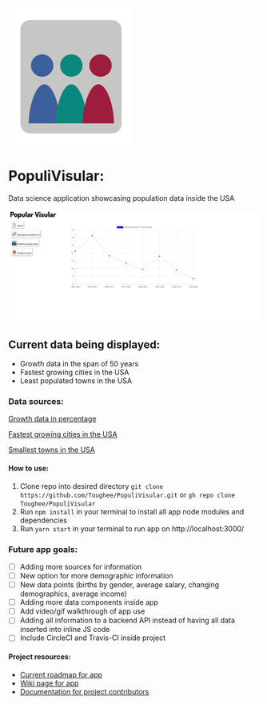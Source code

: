 ![App logo](./public/img/popviz.svg)

# PopuliVisular:

Data science application showcasing population data inside the USA

![Splash page](./public/img/PopuliVisularSplash.png)

## Current data being displayed:

- Growth data in the span of 50 years
- Fastest growing cities in the USA
- Least populated towns in the USA


### Data sources:

[Growth data in percentage](https://www.brookings.edu/research/census-2020-data-release/)

[Fastest growing cities in the USA](https://www.census.gov/library/stories/2020/05/america-a-nation-of-small-towns.html)

[Smallest towns in the USA](https://www.mentalfloss.com/article/502234/smallest-town-each-50-states)

#### How to use:


1. Clone repo into desired directory ```git clone https://github.com/Toughee/PopuliVisular.git``` or ```gh repo clone Toughee/PopuliVisular```
2. Run ```npm install``` in your terminal to install all app node modules and dependencies
3. Run ```yarn start``` in your terminal to run app on http://localhost:3000/

### Future app goals:

- [ ] Adding more sources for information
- [ ] New option for more demographic information 
- [ ] New data points (births by gender, average salary, changing demographics, average income)
- [ ] Adding more data components inside app
- [ ] Add video/gif walkthrough of app use
- [ ] Adding all information to a backend API instead of having all data inserted into inline JS code
- [ ] Include CircleCI and Travis-CI inside project

#### Project resources:

- [Current roadmap for app](https://github.com/Toughee/PopuliVisular/projects/1)
- [Wiki page for app](https://github.com/Toughee/PopuliVisular/wiki)
- [Documentation for project contributors](https://github.com/Toughee/PopuliVisular/tree/main/docs)

